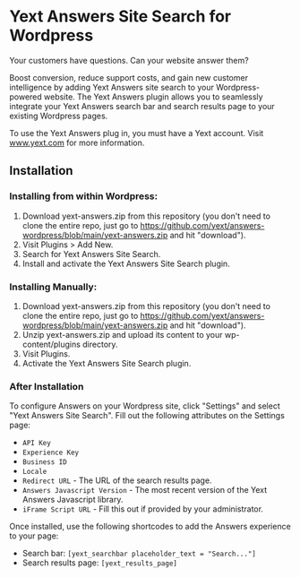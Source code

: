 # Yext Answers Site Search for Wordpress

Your customers have questions. Can your website answer them?

Boost conversion, reduce support costs, and gain new customer intelligence by adding Yext Answers site search to your Wordpress-powered website. The Yext Answers plugin allows you to seamlessly integrate your Yext Answers search bar and search results page to your existing Wordpress pages.

To use the Yext Answers plug in, you must have a Yext account. Visit www.yext.com for more information. 

## Installation
### Installing from within Wordpress:
1. Download yext-answers.zip from this repository (you don't need to clone the entire repo, just go to https://github.com/yext/answers-wordpress/blob/main/yext-answers.zip and hit "download").
2. Visit Plugins > Add New.
3. Search for Yext Answers Site Search.
4. Install and activate the Yext Answers Site Search plugin. 

### Installing Manually:
1. Download yext-answers.zip from this repository (you don't need to clone the entire repo, just go to https://github.com/yext/answers-wordpress/blob/main/yext-answers.zip and hit "download").
2. Unzip yext-answers.zip and upload its content to your wp-content/plugins directory. 
3. Visit Plugins.
4. Activate the Yext Answers Site Search plugin. 

### After Installation
To configure Answers on your Wordpress site, click "Settings" and select "Yext Answers Site Search". Fill out the following attributes on the Settings page:
* `API Key`
* `Experience Key`
* `Business ID`
* `Locale`
* `Redirect URL` - The URL of the search results page.
* `Answers Javascript Version` - The most recent version of the Yext Answers Javascript library.
* `iFrame Script URL` - Fill this out if provided by your administrator.

Once installed, use the following shortcodes to add the Answers experience to your page:

* Search bar:  `[yext_searchbar placeholder_text = "Search..."]`
* Search results page: `[yext_results_page]`
